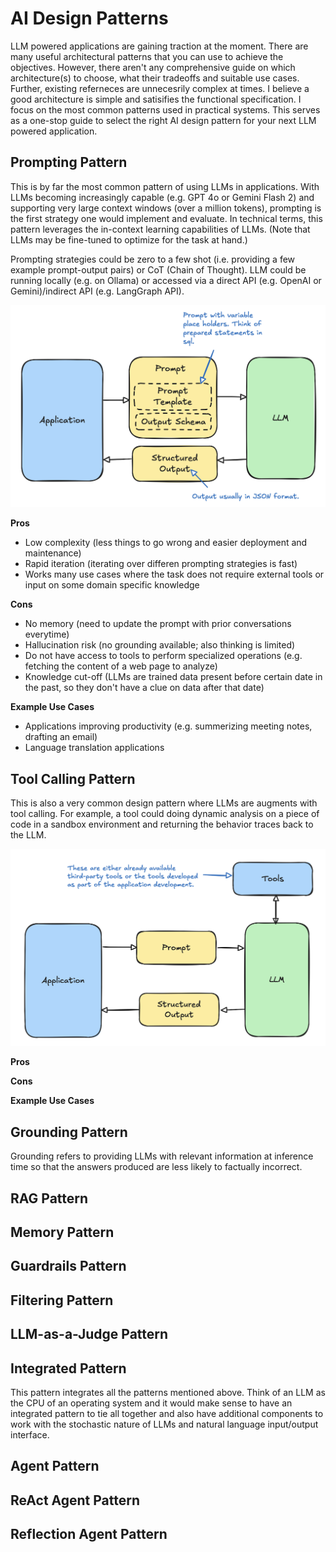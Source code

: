 # AI Design Patterns

LLM powered applications are gaining traction at the moment. There are many useful architectural patterns that you can use to achieve the objectives. However, there aren't any comprehensive guide on which architecture(s) to choose, what their tradeoffs and suitable use cases. Further, existing referneces are unnecesrily complex at times. I believe a good architecture is simple and satisifies the functional specification. I focus on the most common patterns used in practical systems. This serves as a one-stop guide to select the right AI design pattern for your next LLM powered application.

## Prompting Pattern
This is by far the most common pattern of using LLMs in applications. With LLMs becoming increasingly capable (e.g. GPT 4o or Gemini Flash 2) and supporting very large context windows (over a million tokens), prompting is the first strategy one would implement and evaluate. In technical terms, this pattern leverages the in-context learning capabilities of LLMs. (Note that LLMs may be fine-tuned to optimize for the task at hand.)

Prompting strategies could be zero to a few shot (i.e. providing a few example prompt-output pairs) or CoT (Chain of Thought). LLM could be running locally (e.g. on Ollama) or accessed via a direct API (e.g. OpenAI or Gemini)/indirect API (e.g. LangGraph API).

<img src="media/prompting.png" alt="Prompting Pattern" width="600"/>

<b> Pros </b>
* Low complexity (less things to go wrong and easier deployment and maintenance)
* Rapid iteration (iterating over differen prompting strategies is fast)
* Works many use cases where the task does not require external tools or input on some domain specific knowledge

<b> Cons </b>
* No memory (need to update the prompt with prior conversations everytime)
* Hallucination risk (no grounding available; also thinking is limited)
* Do not have access to tools to perform specialized operations (e.g. fetching the content of a web page to analyze)
* Knowledge cut-off (LLMs are trained data present before certain date in the past, so they don't have a clue on data after that date)

<b> Example Use Cases </b>
* Applications improving productivity (e.g. summerizing meeting notes, drafting an email)
* Language translation applications

## Tool Calling Pattern
This is also a very common design pattern where LLMs are augments with tool calling. For example, a tool could doing dynamic analysis on a piece of code in a sandbox environment and returning the behavior traces back to the LLM.

<img src="media/tool_calling.png" alt="Tool Calling" width="600"/>

<b> Pros </b>

<b> Cons </b>

<b> Example Use Cases </b>

## Grounding Pattern
Grounding refers to providing LLMs with relevant information at inference time so that the answers produced are less likely to factually incorrect.

## RAG Pattern

## Memory Pattern

## Guardrails Pattern

## Filtering Pattern

## LLM-as-a-Judge Pattern

## Integrated Pattern
This pattern integrates all the patterns mentioned above. Think of an LLM as the CPU of an operating system and it would make sense to have an integrated pattern to tie all together and also have additional components to work with the stochastic nature of LLMs and natural language input/output interface. 

## Agent Pattern

## ReAct Agent Pattern

## Reflection Agent Pattern


